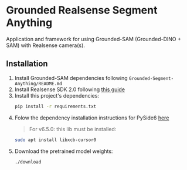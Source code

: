 # Grounded Realsense Segment Anything

Application and framework for using Grounded-SAM (Grounded-DINO + SAM) with Realsense camera(s).

## Installation
1. Install Grounded-SAM dependencies following `Grounded-Segment-Anything/README.md`
2. Install Realsense SDK 2.0 following [this guide](https://iqr-lab.github.io/computer-vision/intel-realsense.html)
3. Install this project's dependencies:
    ```bash
    pip install -r requirements.txt
    ```
4. Folow the dependency installation instructions for PySide6 [here](https://pypi.org/project/PySide6/)
    > For v6.5.0: this lib must be installed:
    ```bash
    sudo apt install libxcb-cursor0
    ```
5. Download the pretrained model weights:
    ```bash
    ./download
    ```
